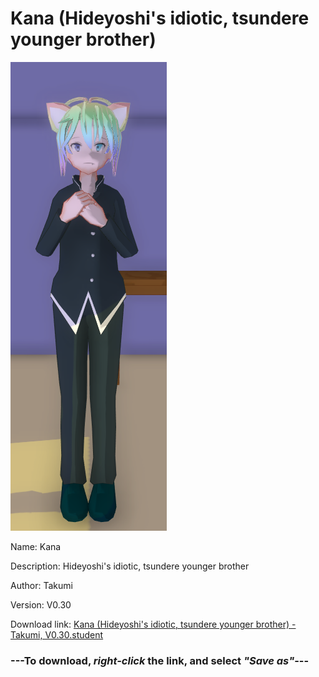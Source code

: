 # Kana (Hideyoshi's idiotic, tsundere younger brother)

<img src = "https://raw.githubusercontent.com/Arbiter1223/Daigaku-Gurashi-Custom-Students/master/Students/Files/Kana%20(Hideyoshi's%20idiotic%2C%20tsundere%20younger%20brother).png">

Name: Kana

Description: Hideyoshi's idiotic, tsundere younger brother

Author: Takumi

Version: V0.30

Download link: <a href="https://raw.githubusercontent.com/Arbiter1223/Daigaku-Gurashi-Custom-Students/master/Students/Files/Kana%20(Hideyoshi's%20idiotic%2C%20tsundere%20younger%20brother)%20-%20Takumi%2C%20V0.30.student">Kana (Hideyoshi's idiotic, tsundere younger brother) - Takumi, V0.30.student</a>

### ---**To download, _right-click_ the link, and select _"Save as"_**---
